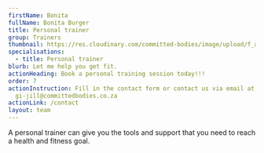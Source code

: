 ```yaml
---
firstName: Bonita
fullName: Bonita Burger
title: Personal trainer
group: Trainers
thumbnail: https://res.cloudinary.com/committed-bodies/image/upload/f_auto,q_auto/v1644431969/trainers/Bonita%20Burger/bonita-trainer.png
specialisations:
  - title: Personal trainer
blurb: Let me help you get fit.
actionHeading: Book a personal training session today!!!
order: 7
actionInstruction: Fill in the contact form or contact us via email at
  gi-jill@committedbodies.co.za
actionLink: /contact
layout: team
---
```

A personal trainer can give you the tools and support that you need to reach a health and fitness goal.